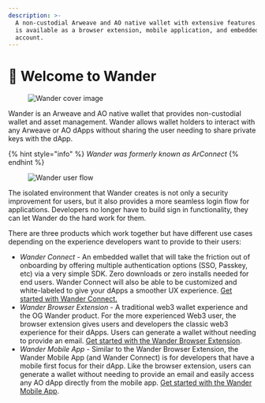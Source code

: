 ```yaml
---
description: >-
  A non-custodial Arweave and AO native wallet with extensive features.  Wander
  is available as a browser extension, mobile application, and embedded smart
  account.
---
```


# 👋 Welcome to Wander

<figure><img src=".gitbook/assets/Docs-Home.png" alt="Wander cover image"><figcaption></figcaption></figure>

Wander is an Arweave and AO native wallet that provides non-custodial wallet and asset management. Wander allows wallet holders to interact with any Arweave or AO dApps without sharing the user needing to share private keys with the dApp.&#x20;

{% hint style="info" %}
_Wander was formerly known as ArConnect_
{% endhint %}

<figure><img src=".gitbook/assets/Docs-Flow (2).png" alt="Wander user flow"><figcaption></figcaption></figure>

The isolated environment that Wander creates is not only a security improvement for users, but it also provides a more seamless login flow for applications. Developers no longer have to build sign in functionality, they can let Wander do the hard work for them.

There are three products which work together but have different use cases depending on the experience developers want to provide to their users:

* _Wander Connect_ - An embedded wallet that will take the friction out of onboarding by offering multiple authentication options (SSO, Passkey, etc) via a very simple SDK.  Zero downloads or zero installs needed for end users.  Wander Connect will also be able to be customized and white-labeled to give your dApps a smoother UX experience.  [Get started with Wander Connect.](https://docs.wander.app/wander-connect/intro)
* _Wander Browser Extension_ - A traditional web3 wallet experience and the OG Wander product.  For the more experienced Web3 user, the browser extension gives users and developers the classic web3 experience for their dApps.  Users can generate a wallet without needing to provide an email.  [Get started with the Wander Browser Extension](https://docs.wander.app/api/intro). &#x20;
* _Wander Mobile App_ - Similar to the Wander Browser Extension, the Wander Mobile App (and Wander Connect) is for developers that have a mobile first focus for their dApp.  Like the browser extension, users can generate a wallet without needing to provide an email and easily access any AO dApp directly from the mobile app.  [Get started with the Wander Mobile App](https://docs.wander.app/api/intro).
